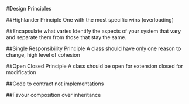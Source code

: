 #Design Principles

##Highlander Principle
One with the most specific wins (overloading)

##Encapsulate what varies
Identify the aspects of your system that vary and separate them from those that stay the same.

##Single Responsibility Principle
A class should have only one reason to change, high level of cohesion

##Open Closed Principle
A class should be open for extension closed for modification

##Code to contract not implementations

##Favour composition over inheritance
